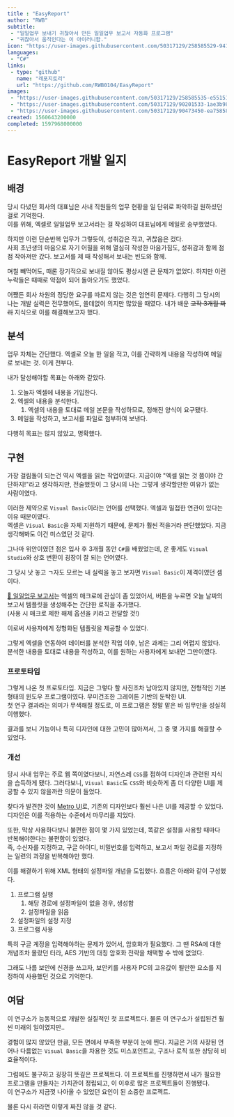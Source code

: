 ```yaml
---
title : "EasyReport"
author: "RWB"
subtitle:
 - "일일업무 보내기 귀찮아서 만든 일일업무 보고서 자동화 프로그램"
 - "귀찮아서 움직인다는 이 아이러니함."
icon: "https://user-images.githubusercontent.com/50317129/258585529-9415fa4b-335f-4294-9000-40d733f28fef.png"
languages:
 - "C#"
links:
 - type: "github"
   name: "레포지토리"
   url: "https://github.com/RWB0104/EasyReport"
images:
 - "https://user-images.githubusercontent.com/50317129/258585535-e55151cf-9c8f-427e-b670-64885b39b21b.png"
 - "https://user-images.githubusercontent.com/50317129/90201533-1ae3b980-de16-11ea-96e3-8c9c8250ff66.png"
 - "https://user-images.githubusercontent.com/50317129/90473450-ea758580-e15d-11ea-8dd9-1735627ddfd9.png"
created: 1560643200000
completed: 1597968000000
---
```


# EasyReport 개발 일지

## 배경

당시 다녔던 회사의 대표님은 사내 직원들의 업무 현황을 일 단위로 파악하길 원하셨던 걸로 기억한다.  
이를 위해, 엑셀로 일일업무 보고서라는 걸 작성하여 대표님에게 메일로 송부했었다.

하지만 이런 단순반복 업무가 그렇듯이, 성취감은 작고, 귀찮음은 컸다.  
사회 초년생의 마음으로 자기 어필을 위해 열심히 작성한 마음가짐도, 성취감과 함께 점점 작아져만 갔다. 보고서를 제 때 작성해서 보내는 빈도와 함께.

며칠 빼먹어도, 때론 장기적으로 보내질 않아도 평상시엔 큰 문제가 없었다. 하지만 이런 누락들은 때때로 약점이 되어 돌아오기도 했었다.

어쨌든 회사 차원의 정당한 요구를 따르지 않는 것은 엄연히 문제다. 다행히 그 당시의 나는 개발 실력은 전무했어도, 쓸데없이 의지만 많았을 때였다. 내가 배운 ~~고작 3개월 짜리~~ 지식으로 이를 해결해보고자 했다.

## 분석

업무 자체는 간단했다. 엑셀로 오늘 한 일을 적고, 이를 간략하게 내용을 작성하여 메일로 보내는 것. 이게 전부다.

내가 달성해야할 목표는 아래와 같았다.

1. 오늘자 엑셀에 내용을 기입한다.
2. 엑셀의 내용을 분석한다.
   1. 엑셀의 내용을 토대로 메일 본문을 작성하므로, 정해진 양식이 요구됐다.
3. 메일을 작성하고, 보고서를 파일로 첨부하여 보낸다.

다행히 목표는 많지 않았고, 명확했다.

## 구현

가장 걸림돌이 되는건 역시 엑셀을 읽는 작업이였다. 지금이야 "엑셀 읽는 것 쯤이야 간단하지!"라고 생각하지만, 전술했듯이 그 당시의 나는 그렇게 생각할만한 여유가 없는 사람이였다.

이러한 제약으로 `Visual Basic`이라는 언어를 선택했다. 엑셀과 밀접한 연관이 있다는 이유 때문이였다.  
엑셀은 `Visual Basic`을 자체 지원하기 때문에, 문제가 훨씬 적을거라 판단했었다. 지금 생각해봐도 이건 미스였던 것 같다.

그나마 위안이였던 점은 입사 후 3개월 동안 `C#`을 배웠었는데, 운 좋게도 `Visual Studio`와 상호 변환이 굉장이 잘 되는 언어였다.

그 당시 낫 놓고 ㄱ자도 모르는 내 실력을 놓고 보자면 `Visual Basic`이 제격이였던 셈이다.

[🔗 일일업무 보고서](https://raw.githubusercontent.com/RWB0104/EasyReport/master/Documents/%EC%9D%BC%EC%9D%BC%EC%97%85%EB%AC%B4%EB%B3%B4%EA%B3%A0%EC%84%9C.xlsm)는  엑셀의 매크로에 관심이 좀 있었어서, 버튼을 누르면 오늘 날짜의 보고서 템플릿을 생성해주는 간단한 로직을 추가했다.  
(사용 시 매크로 제한 해제 옵션을 키라고 전달할 것!)

이로써 사용자에게 정형화된 템플릿을 제공할 수 있었다.

그렇게 엑셀을 연동하여 데이터를 분석한 작업 이후, 남은 과제는 그리 어렵지 않았다.  
분석한 내용을 토대로 내용을 작성하고, 이를 원하는 사용자에게 보내면 그만이였다.

### 프로토타입

그렇게 나온 첫 프로토타입. 지금은 그렇다 할 사진조차 남아있지 않지만, 전형적인 기본 형태의 윈도우 프로그램이였다. 무미건조한 그레이톤 기반의 둔탁한 UI.  
첫 연구 결과라는 의미가 무색해질 정도로, 이 프로그램은 정말 맡은 바 임무만을 성실히 이행했다.

결과를 보니 기능이나 특히 디자인에 대한 고민이 많아져서, 그 중 몇 가지를 해결할 수 있었다.

### 개선

당시 사내 업무는 주로 웹 쪽이였다보니, 자연스레 `CSS`를 접하여 디자인과 관련된 지식을 습득하게 됐다. 그러다보니, `Visual Basic`도 `CSS`와 비슷하게 좀 더 다양한 UI를 제공할 수 있지 않을까란 의문이 들었다.

찾다가 발견한 것이 [Metro UI](https://metroui.org.ua/examples.html)로, 기존의 디자인보다 훨씬 나은 UI를 제공할 수 있었다.  
디자인은 이를 적용하는 수준에서 마무리를 지었다.

또한, 막상 사용하다보니 불편한 점이 몇 가지 있었는데, 똑같은 설정을 사용할 때마다 반복해야한다는 불편함이 있었다.  
즉, 수신자를 지정하고, 구글 아이디, 비밀번호를 입력하고, 보고서 파일 경로를 지정하는 일련의 과정을 반복해야만 했다.

이를 해결하기 위해 XML 형태의 설정파일 개념을 도입했다. 흐름은 아래와 같이 구성했다.

1. 프로그램 실행
   1. 해당 경로에 설정파일이 없을 경우, 생성함
   2. 설정파일을 읽음
2. 설정파일의 설정 지정
3. 프로그램 사용

특히 구글 계정을 입력해야하는 문제가 있어서, 암호화가 필요했다. 그 땐 RSA에 대한 개념조차 몰랐던 터라, AES 기반의 대칭 암호화 전략을 채택할 수 밖에 없었다.

그래도 나름 보안에 신경을 쓰고자, 보안키를 사용자 PC의 고유값이 될만한 요소를 지정하여 사용했던 것으로 기억한다.

## 여담

이 연구소가 능동적으로 개발한 실질적인 첫 프로젝트다. 물론 이 연구소가 설립된건 훨씬 미래의 일이였지만..

경험이 많지 않았던 만큼, 모든 면에서 부족한 부분이 눈에 띈다. 지금은 거의 사장된 언어나 다름없는 `Visual Basic`을 차용한 것도 미스포인트고, 구조나 로직 또한 상당히 비효율적이다.

그럼에도 불구하고 굉장히 뜻깊은 프로젝트다. 이 프로젝트를 진행하면서 내가 필요한 프로그램을 만들자는 가치관이 정립되고, 이 이후로 많은 프로젝트들이 진행됐다.  
이 연구소가 지금껏 나아올 수 있었던 요인이 된 소중한 프로젝트.

물론 다시 하라면 이렇게 짜진 않을 것 같다.